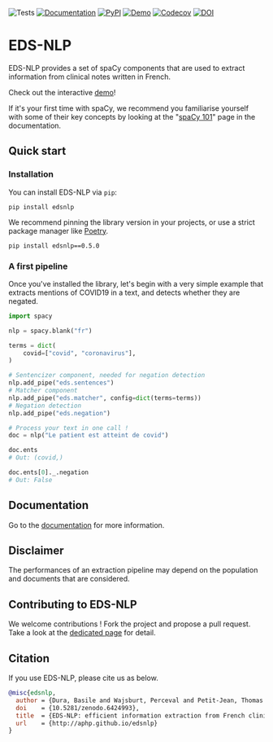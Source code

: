 ![Tests](https://img.shields.io/github/workflow/status/aphp/edsnlp/Tests%20and%20Linting?label=tests&style=flat-square)
[![Documentation](https://img.shields.io/github/workflow/status/aphp/edsnlp/Documentation?label=docs&style=flat-square)](https://aphp.github.io/edsnlp/latest/)
[![PyPI](https://img.shields.io/pypi/v/edsnlp?color=blue&style=flat-square)](https://pypi.org/project/edsnlp/)
[![Demo](https://img.shields.io/badge/demo%20%F0%9F%9A%80-streamit-grean?style=flat-square)](https://aphp.github.io/edsnlp/demo/)
[![Codecov](https://img.shields.io/codecov/c/github/aphp/edsnlp?logo=codecov&style=flat-square)](https://codecov.io/gh/aphp/edsnlp)
[![DOI](https://zenodo.org/badge/467585436.svg)](https://zenodo.org/badge/latestdoi/467585436)

# EDS-NLP

EDS-NLP provides a set of spaCy components that are used to extract information from clinical notes written in French.

Check out the interactive [demo](https://aphp.github.io/edsnlp/demo/)!

If it's your first time with spaCy, we recommend you familiarise yourself with some of their key concepts by looking at the "[spaCy 101](https://aphp.github.io/edsnlp/latest/tutorials/spacy101/)" page in the documentation.

## Quick start

### Installation

You can install EDS-NLP via `pip`:

```shell
pip install edsnlp
```

We recommend pinning the library version in your projects, or use a strict package manager like [Poetry](https://python-poetry.org/).

```shell
pip install edsnlp==0.5.0
```

### A first pipeline

Once you've installed the library, let's begin with a very simple example that extracts mentions of COVID19 in a text, and detects whether they are negated.

```python
import spacy

nlp = spacy.blank("fr")

terms = dict(
    covid=["covid", "coronavirus"],
)

# Sentencizer component, needed for negation detection
nlp.add_pipe("eds.sentences")
# Matcher component
nlp.add_pipe("eds.matcher", config=dict(terms=terms))
# Negation detection
nlp.add_pipe("eds.negation")

# Process your text in one call !
doc = nlp("Le patient est atteint de covid")

doc.ents
# Out: (covid,)

doc.ents[0]._.negation
# Out: False
```

## Documentation

Go to the [documentation](https://aphp.github.io/edsnlp) for more information.

## Disclaimer

The performances of an extraction pipeline may depend on the population and documents that are considered.

## Contributing to EDS-NLP

We welcome contributions ! Fork the project and propose a pull request.
Take a look at the [dedicated page](https://aphp.github.io/edsnlp/latest/contributing/) for detail.

## Citation

If you use EDS-NLP, please cite us as below.

```bibtex
@misc{edsnlp,
  author = {Dura, Basile and Wajsburt, Perceval and Petit-Jean, Thomas and Jean, Charline and Romain, Bey},
  doi    = {10.5281/zenodo.6424993},
  title  = {EDS-NLP: efficient information extraction from French clinical notes},
  url    = {http://aphp.github.io/edsnlp}
}
```
